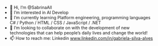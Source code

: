 - 👋 Hi, I’m @SabrinaAll
- 👀 I’m interested in AI Develop 
- 🌱 I’m currently learning Platform engineering, programming languages ​​C# / Python / HTML / CSS / JavaScript / .NET
- 💞️ I’m looking to collaborate on with the development of new technologies that can help people’s daily lives and change the world!
- 📫 How to reach me: Linkedin www.linkedin.com/in/gabriela-silva-alves

<!---
SabrinaAll/SabrinaAll is a ✨ special ✨ repository because its `README.md` (this file) appears on your GitHub profile.
You can click the Preview link to take a look at your changes.
--->
